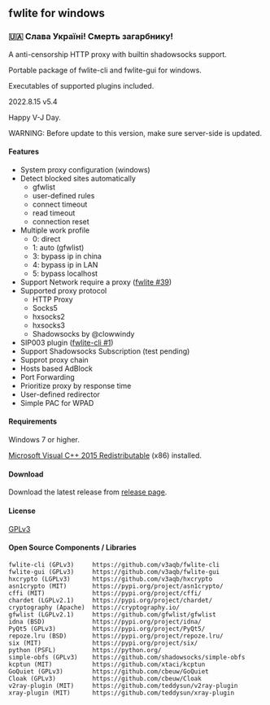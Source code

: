 ## fwlite for windows

### 🇺🇦 Слава Україні! Смерть загарбнику!

A anti-censorship HTTP proxy with builtin shadowsocks support.

Portable package of fwlite-cli and fwlite-gui for windows.

Executables of supported plugins included.

2022.8.15 v5.4

Happy V-J Day.

WARNING: Before update to this version, make sure server-side is updated.

#### Features

- System proxy configuration (windows)
- Detect blocked sites automatically
  - gfwlist
  - user-defined rules
  - connect timeout
  - read timeout
  - connection reset
- Multiple work profile
  - 0: direct
  - 1: auto (gfwlist)
  - 3: bypass ip in china
  - 4: bypass ip in LAN
  - 5: bypass localhost
- Support Network require a proxy ([fwlite #39](https://github.com/v3aqb/fwlite/issues/39))
- Supported proxy protocol
  - HTTP Proxy
  - Socks5
  - hxsocks2
  - hxsocks3
  - Shadowsocks by @clowwindy
- SIP003 plugin ([fwlite-cli #1](https://github.com/v3aqb/fwlite-cli/issues/1))
- Support Shadowsocks Subscription (test pending)
- Supprot proxy chain
- Hosts based AdBlock
- Port Forwarding
- Prioritize proxy by response time
- User-defined redirector
- Simple PAC for WPAD

#### Requirements

Windows 7 or higher.

[Microsoft Visual C++ 2015 Redistributable] (x86) installed.

#### Download

Download the latest release from [release page].

#### License

[GPLv3]

#### Open Source Components / Libraries

```
fwlite-cli (GPLv3)     https://github.com/v3aqb/fwlite-cli
fwlite-gui (GPLv3)     https://github.com/v3aqb/fwlite-gui
hxcrypto (LGPLv3)      https://github.com/v3aqb/hxcrypto
asn1crypto (MIT)       https://pypi.org/project/asn1crypto/
cffi (MIT)             https://pypi.org/project/cffi/
chardet (LGPLv2.1)     https://pypi.org/project/chardet/
cryptography (Apache)  https://cryptography.io/
gfwlist (LGPLv2.1)     https://github.com/gfwlist/gfwlist
idna (BSD)             https://pypi.org/project/idna/
PyQt5 (GPLv3)          https://pypi.org/project/PyQt5/
repoze.lru (BSD)       https://pypi.org/project/repoze.lru/
six (MIT)              https://pypi.org/project/six/
python (PSFL)          https://python.org/
simple-obfs (GPLv3)    https://github.com/shadowsocks/simple-obfs
kcptun (MIT)           https://github.com/xtaci/kcptun
GoQuiet (GPLv3)        https://github.com/cbeuw/GoQuiet
Cloak (GPLv3)          https://github.com/cbeuw/Cloak
v2ray-plugin (MIT)     https://github.com/teddysun/v2ray-plugin
xray-plugin (MIT)      https://github.com/teddysun/xray-plugin
```

[release page]: https://github.com/v3aqb/fwlite/releases
[GPLv3]: https://www.gnu.org/licenses/gpl-3.0.txt
[Microsoft Visual C++ 2015 Redistributable]: https://www.microsoft.com/en-us/download/details.aspx?id=52685
